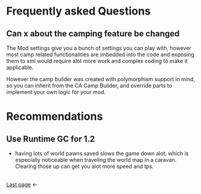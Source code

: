 

# Frequently asked Questions

## Can x about the camping feature be changed
The Mod settings give you a bunch of settings you can play with, however most camp related functionalities are imbedded into the code and exposing them to xml would require alot more work and complex coding to make it applicable. 

However the camp builder was created with polymorphism support in mind, so you can inherit from the CA Camp Builder, and override parts to implement your own logic for your mod.

# Recommendations

## Use Runtime GC for 1.2
* having lots of world pawns saved slows the game down alot, which is especially noticeable when traveling the world map in a caravan. Clearing those up can get you alot more speed and tps.


<br><a href="8 GeneralFeatures.md">Last page</a> <-
